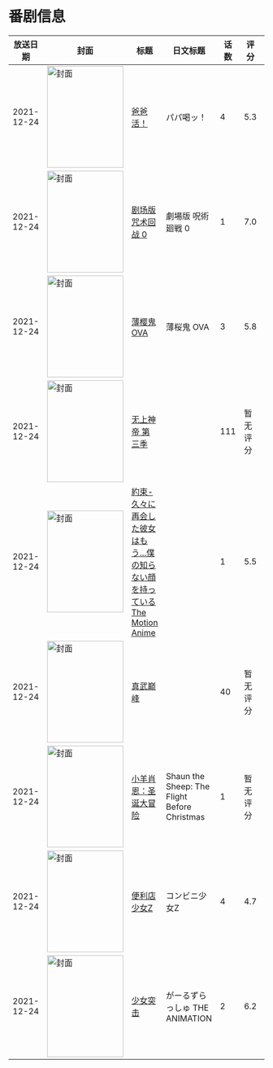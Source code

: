 # 番剧信息

|放送日期|封面|标题|日文标题|话数|评分|评分人数|
|---|---|---|---|---|---|---|
|2021-12-24|<img src="https://bangumi.tv/img/no_icon_subject.png" alt="封面" style="width:150px;height:200px;object-fit:cover;">|[爸爸活！](https://bangumi.tv/subject/354288)|パパ喝ッ！|4|5.3|154人评分|
|2021-12-24|<img src="https://lain.bgm.tv/pic/cover/c/14/be/331559_Cib1m.jpg" alt="封面" style="width:150px;height:200px;object-fit:cover;">|[剧场版 咒术回战 0](https://bangumi.tv/subject/331559)|劇場版 呪術廻戦 0|1|7.0|5030人评分|
|2021-12-24|<img src="https://lain.bgm.tv/pic/cover/c/96/7c/349519_QqrtW.jpg" alt="封面" style="width:150px;height:200px;object-fit:cover;">|[薄樱鬼 OVA](https://bangumi.tv/subject/349519)|薄桜鬼 OVA|3|5.8|32人评分|
|2021-12-24|<img src="https://lain.bgm.tv/pic/cover/c/65/2a/466773_RAwbk.jpg" alt="封面" style="width:150px;height:200px;object-fit:cover;">|[无上神帝 第三季](https://bangumi.tv/subject/466773)||111|暂无评分|少于10人评分|
|2021-12-24|<img src="https://bangumi.tv/img/no_icon_subject.png" alt="封面" style="width:150px;height:200px;object-fit:cover;">|[約束-久々に再会した彼女はもう…僕の知らない顔を持っている The Motion Anime](https://bangumi.tv/subject/363253)||1|5.5|12人评分|
|2021-12-24|<img src="https://lain.bgm.tv/pic/cover/c/d8/fe/364856_peZlM.jpg" alt="封面" style="width:150px;height:200px;object-fit:cover;">|[真武巅峰](https://bangumi.tv/subject/364856)||40|暂无评分|少于10人评分|
|2021-12-24|<img src="https://lain.bgm.tv/pic/cover/c/43/01/435489_TftbV.jpg" alt="封面" style="width:150px;height:200px;object-fit:cover;">|[小羊肖恩：圣诞大冒险](https://bangumi.tv/subject/435489)|Shaun the Sheep: The Flight Before Christmas|1|暂无评分|少于10人评分|
|2021-12-24|<img src="https://bangumi.tv/img/no_icon_subject.png" alt="封面" style="width:150px;height:200px;object-fit:cover;">|[便利店少女Z](https://bangumi.tv/subject/354745)|コンビニ少女Z|4|4.7|130人评分|
|2021-12-24|<img src="https://bangumi.tv/img/no_icon_subject.png" alt="封面" style="width:150px;height:200px;object-fit:cover;">|[少女突击](https://bangumi.tv/subject/351898)|がーるずらっしゅ THE ANIMATION|2|6.2|324人评分|
